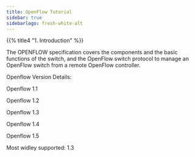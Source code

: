 ```yaml
---
title: OpenFlow Tutorial
sidebar: true
sidebarlogo: fresh-white-alt
---
```



{{% title4 "1. Introduction" %}}

The OPENFLOW specification covers the components and the basic functions of the switch, and the OpenFlow switch protocol to manage an OpenFlow switch from a remote OpenFlow controller.

Openflow Version Details:

Openflow 1.1

Openflow 1.2

Openflow 1.3

Openflow 1.4

Openflow 1.5

Most widley supported: 1.3


